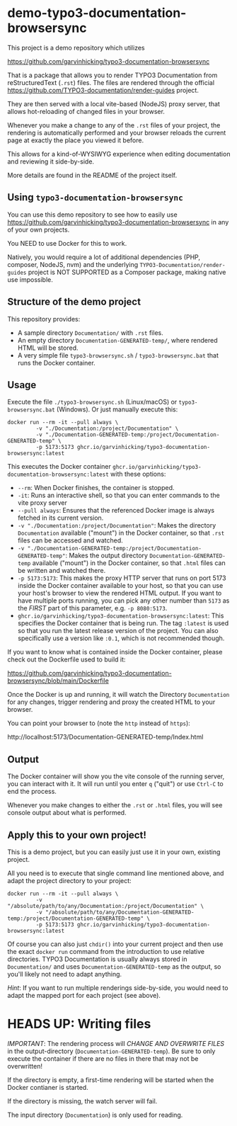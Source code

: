 # demo-typo3-documentation-browsersync

This project is a demo repository which utilizes

https://github.com/garvinhicking/typo3-documentation-browsersync

That is a package that allows you to render TYPO3 Documentation
from reStructuredText (`.rst`) files. The files are rendered
through the official https://github.com/TYPO3-documentation/render-guides
project.

They are then served with a local vite-based (NodeJS) proxy server,
that allows hot-reloading of changed files in your browser.

Whenever you make a change to any of the `.rst` files of your project,
the rendering is automatically performed and your browser reloads
the current page at exactly the place you viewed it before.

This allows for a kind-of-WYSIWYG experience when editing documentation
and reviewing it side-by-side.

More details are found in the README of the project itself.

## Using `typo3-documentation-browsersync`

You can use this demo repository to see how to easily use
https://github.com/garvinhicking/typo3-documentation-browsersync
in any of your own projects.

You NEED to use Docker for this to work.

Natively, you would require a lot of additional dependencies
(PHP, composer, NodeJS, nvm) and the underlying `TYPO3-Documentation/render-guides`
project is NOT SUPPORTED as a Composer package, making native
use impossible.

## Structure of the demo project

This repository provides:

* A sample directory `Documentation/` with `.rst` files.
* An empty directory `Documentation-GENERATED-temp/`, where rendered HTML
  will be stored.
* A very simple file `typo3-browsersync.sh` / `typo3-browsersync.bat` that runs the Docker container.

## Usage

Execute the file `./typo3-browsersync.sh` (Linux/macOS) or `typo3-browsersync.bat`
(Windows). Or just manually execute this:

```
docker run --rm -it --pull always \
         -v "./Documentation:/project/Documentation" \
         -v "./Documentation-GENERATED-temp:/project/Documentation-GENERATED-temp" \
         -p 5173:5173 ghcr.io/garvinhicking/typo3-documentation-browsersync:latest
```

This executes the Docker container
`ghcr.io/garvinhicking/typo3-documentation-browsersync:latest` with these
options:

* `--rm`: When Docker finishes, the container is stopped.
* `-it`: Runs an interactive shell, so that you can enter commands to the
  vite proxy server
* `--pull always`: Ensures that the referenced Docker image is always fetched
  in its current version.
* `-v "./Documentation:/project/Documentation"`: Makes the directory
  `Documentation` available ("mount") in the Docker container, so that `.rst`
  files can be accessed and watched.
* `-v "./Documentation-GENERATED-temp:/project/Documentation-GENERATED-temp"`: 
  Makes the output directory `Documentation-GENERATED-temp` available ("mount")
  in the Docker container, so that `.html` files can be written and watched there.
* `-p 5173:5173`: This makes the proxy HTTP server that runs on port 5173 inside
  the Docker container available to your host, so that you can use your host's
  browser to view the rendered HTML output. If you want to have multiple ports
  running, you can pick any other number than `5173` as the *FIRST* part of this
  parameter, e.g. `-p 8080:5173`.
* `ghcr.io/garvinhicking/typo3-documentation-browsersync:latest`: This specifies
  the Docker container that is being run. The tag `:latest` is used so that you
  run the latest release version of the project. You can also specifically use
  a version like `:0.1`, which is not recommended though.

If you want to know what is contained inside the Docker container, please check out
the Dockerfile used to build it:

https://github.com/garvinhicking/typo3-documentation-browsersync/blob/main/Dockerfile

Once the Docker is up and running, it will watch the Directory `Documentation` for
any changes, trigger rendering and proxy the created HTML to your browser.

You can point your browser to (note the `http` instead of `https`):

http://localhost:5173/Documentation-GENERATED-temp/Index.html

## Output

The Docker container will show you the vite console of the running server,
you can interact with it. It will run until you enter `q` ("quit") or use `Ctrl-C`
to end the process.

Whenever you make changes to either the `.rst` or `.html` files, you will
see console output about what is performed.

## Apply this to your own project!

This is a demo project, but you can easily just use it in your own, existing 
project.

All you need is to execute that single command line mentioned above, and adapt
the project directory to your project:

```
docker run --rm -it --pull always \
         -v "/absolute/path/to/any/Documentation:/project/Documentation" \
         -v "/absolute/path/to/any/Documentation-GENERATED-temp:/project/Documentation-GENERATED-temp" \
         -p 5173:5173 ghcr.io/garvinhicking/typo3-documentation-browsersync:latest
```

Of course you can also just `chdir()` into your current project and then
use the exact `docker run` command from the introduction to use relative directories.
TYPO3 Documentation is usually always stored in `Documentation/` and uses `Documentation-GENERATED-temp`
as the output, so you'll likely not need to adapt anything.

*Hint*: If you want to run multiple renderings side-by-side, you would need to adapt the
mapped port for each project (see above).

# HEADS UP: Writing files

*IMPORTANT*: The rendering process will *CHANGE AND OVERWRITE FILES* in the
output-directory (`Documentation-GENERATED-temp`). Be sure to only execute
the container if there are no files in there that may not be overwritten!

If the directory is empty, a first-time rendering will be started when the
Docker contianer is started.

If the directory is missing, the watch server will fail.

The input directory (`Documentation`) is only used for reading.

